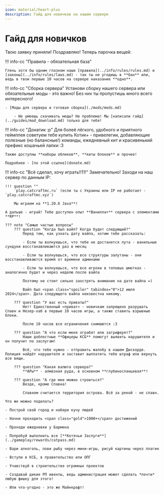 ```yaml
---
icon: material/heart-plus
description: Гайд для новичков на нашем сервере
---
```


# Гайд для новичков
Твою заявку приняли! Поздравляю! Теперь парочка вещей:

<!-- !!! info-cc "1. Гиды"
    **Крайне** советуем взять Гида! Это можно сделать даже если ты отклонил(а) запрос! Гид расскажет тебе о нашем сервере, проведёт по спавну и расскажет что и куда делать! 

    ![guide](../assets/guide.png) 
-->
!!! info-cc "Правила - обязательная база"

    Глянь хотя бы одним глазком наши [правила](../info/rules/rules.md) и [законы](../info/rules/laws.md) - так ты не угодишь в **бан** или, ведь в твои первые 10 часов на сервере наказание **одно**.

!!! info-cc "Сборка сервера"
    Установи сборку нашего сервера или обязательные моды - это <span class="red">важно</span>! Без них ты пропустишь много всего интересного!

    - [Моды для сервера и готовая сборка](./mods/mods.md)

        - Не умеешь скачивать моды? Не проблема! Мы [написали гайд](../guides/mod_download.md) только для тебя!

!!! info-cc "Донатик :р"
    Для болеё лёгкого, удобного и приятного геймплея советуем тебе купить <span class="neon">Котик+</span> - привелегии, добавляющие полезные (но балансные!) команды, ежедневный кит и красивенький префикс кошачьей лапки :3

    Также доступны **наборы обликов**, **киты блоков** и прочее!

    Подробнее - [по этой ссылке](donate.md)

!!! info-cc "Всё сделал, хочу играть!!11!"
    Замечательно! Заходи на наш сервер по данным IP:

    !!! question ""
        `play.catcraftmc.ru` (если ты с Украины или IP не работает - `play.catcraftmc.xyz`)

        Мы играем на **1.20.6 Java**!

    А дальше - играй! Тебе доступен опыт **Ванилла+** сервера с элементами **RP**!

    ??? note "Самые частые вопросы"
        ??? question "Когда был вайп? Когда будет следующий?"
            Перед тем, как узнать дату вайпа, хотим тебе рассказать:
            
            - Если ты волнуешься, что тебе не достанется лута - ванильные сундуки восстанавливаются раз в месяц

            - Если ты волнуешься, что все структуры залутаны - они восстанавливаются время от времени админами

            - Если ты волнуешься, что все игроки в топовых шмотках - аналогично будет и через неделю после вайпа

            Поэтому не стоит сильно заострять внимание на дате вайпа =)

            Вайп был <span class="spoiler" tabindex="0">12 июля 2024</span>. Дата следующего вайпа неизвестна никому.

        ??? question "У вас есть приваты?"
            Нет! Единственный «приват» - новичкам запрещено разрушать Спавн и Незер-хаб в первые 10 часов игры, а также ставить взрывные блоки.

            После 10 часов все ограничения снимаются :3

        ??? question "А что если меня ограбят или загриферят?"
            Наши доблестные **Офицеры КСБ** помогут выявить нарушителя и он получит по заслугам!

            Всё, что тебе нужно - отправить жалобу в нашем Дискорде. Полиция найдёт нарушителя и заставит выплатить тебе штраф или вернуть все вещи.

        ??? question "Какая валюта сервера?"
            **АРы** - алмазная руда, в основном **глубиносланцевая**!

        ??? question "А где мне можно строиться?"
            Везде, кроме Спавна!

            Спавном считается территория острова. Всё за рекой - не спавн.

    Что же можно поделать?

    - Построй свой город и набери кучу людей

    - Начни проходить <span class="gold">1000+</span> достижений

    - Проходи ежедневки у Бармена

    - Попробуй выполнить все [**Котячьи Заслуги**](../gameplay/rewards/catpass.md)

    - Вари алкоголь, лови рыбу через мини-игры, рисуй картины через плагин

    - Вступи в КСБ, в правительство или ОПГ

    - Учавствуй в строительстве огромных проектов

    - Создавай дикие РП ивенты, ведь администрация может сделать *почти* любую фишку для этого!

    - Или что-угодно - это же Майнкрафт!